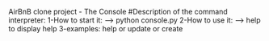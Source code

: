 AirBnB clone project - The Console
#Description of the command interpreter:
1-How to start it: --> python console.py
2-How to use it: --> help to display help
3-examples: help <topic> or update <city> or create <state>
